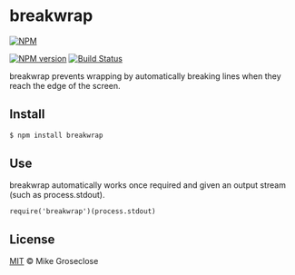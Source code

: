 # breakwrap

[![NPM](https://nodei.co/npm/breakwrap.png)](https://nodei.co/npm/breakwrap/)

[![NPM version][npm-image]][npm-url] [![Build Status][travis-image]][travis-url]

breakwrap prevents wrapping by automatically breaking lines when they reach the edge of the screen.

## Install

```bash
$ npm install breakwrap
```

## Use

breakwrap automatically works once required and given an output stream (such as process.stdout).

```
require('breakwrap')(process.stdout)
```

## License

[MIT](http://opensource.org/licenses/MIT) © Mike Groseclose

[npm-url]: https://npmjs.org/package/breakwrap
[npm-image]: https://badge.fury.io/js/breakwrap.png

[travis-url]: http://travis-ci.org/mikrofusion/breakwrap
[travis-image]: https://secure.travis-ci.org/mikrofusion/breakwrap.png?branch=master
